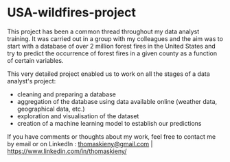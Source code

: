 # USA-wildfires-project
This project has been a common thread throughout my data analyst training. It was carried out in a group with my colleagues and the aim was to start with a database of over 2 million forest fires in the United States and try to predict the occurrence of forest fires in a given county as a function of certain variables. 

This very detailed project enabled us to work on all the stages of a data analyst's project: 
- cleaning and preparing a database
- aggregation of the database using data available online (weather data, geographical data, etc.) 
- exploration and visualisation of the dataset
- creation of a machine learning model to establish our predictions

If you have comments or thoughts about my work, feel free to contact me by email or on LinkedIn : thomaskieny@gmail.com | https://www.linkedin.com/in/thomaskieny/
